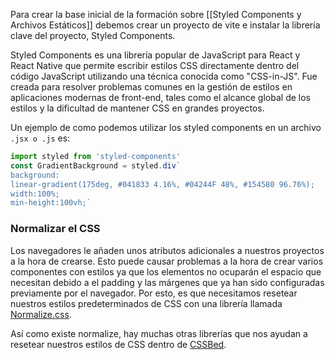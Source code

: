 Para crear la base inicial de la formación sobre [[Styled Components y Archivos Estáticos]] debemos crear un proyecto de vite e instalar la librería clave del proyecto, Styled Components.

Styled Components es una librería popular de JavaScript para React y React Native que permite escribir estilos CSS directamente dentro del código JavaScript utilizando una técnica conocida como "CSS-in-JS". Fue creada para resolver problemas comunes en la gestión de estilos en aplicaciones modernas de front-end, tales como el alcance global de los estilos y la dificultad de mantener CSS en grandes proyectos.

Un ejemplo de como podemos utilizar los styled components en un archivo `.jsx o .js` es:

```javascript
import styled from 'styled-components'
const GradientBackground = styled.div`
background:
linear-gradient(175deg, #041833 4.16%, #04244F 48%, #154580 96.76%);
width:100%;
min-height:100vh;`
```

### Normalizar el CSS

Los navegadores le añaden unos atributos adicionales a nuestros proyectos a la hora de crearse. Esto puede causar problemas a la hora de crear varios componentes con estilos ya que los elementos no ocuparán el espacio que necesitan debido a el padding y las márgenes que ya han sido configuradas previamente por el navegador. Por esto, es que necesitamos resetear nuestros estilos predeterminados de CSS con una librería llamada [Normalize.css](https://necolas.github.io/normalize.css/).

Así como existe normalize, hay muchas otras librerías que nos ayudan a resetear nuestros estilos de CSS dentro de [CSSBed](https://www.cssbed.com/).